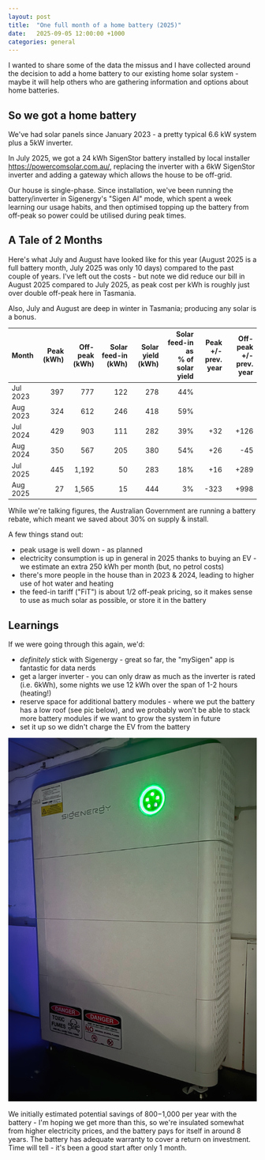 ```yaml
---
layout: post
title:  "One full month of a home battery (2025)"
date:   2025-09-05 12:00:00 +1000
categories: general
---
```


I wanted to share some of the data the missus and I have collected around the decision to add a home battery to our existing home solar system - maybe it will help others who are gathering information and options about home batteries.

## So we got a home battery

We've had solar panels since January 2023 - a pretty typical 6.6 kW system plus a 5kW inverter.

In July 2025, we got a 24 kWh SigenStor battery installed by local installer <https://powercomsolar.com.au/>, replacing the inverter with a 6kW SigenStor inverter and adding a gateway which allows the house to be off-grid.

Our house is single-phase. Since installation, we've been running the battery/inverter in Sigenergy's "Sigen AI" mode, which spent a week learning our usage habits, and then optimised topping up the battery from off-peak so power could be utilised during peak times.

## A Tale of 2 Months

Here's what July and August have looked like for this year (August 2025 is a full battery month, July 2025 was only 10 days) compared to the past couple of years. I've left out the costs - but note we did reduce our bill in August 2025 compared to July 2025, as peak cost per kWh is roughly just over double off-peak here in Tasmania.

Also, July and August are deep in winter in Tasmania; producing any solar is a bonus.

| Month | Peak<br />(kWh) | Off-peak<br />(kWh) | Solar feed-in<br />(kWh) | Solar yield<br />(kWh) | Solar feed-in as<br />% of solar yield | Peak +/-<br />prev. year | Off-peak +/-<br />prev. year |
|:---------|----:|----:|----:|----:|----:|----:|-----:|
| Jul 2023 | 397 | 777 | 122 | 278 | 44% |     |      |
| Aug 2023 | 324 | 612 | 246 | 418 | 59% |     |      |
| Jul 2024 | 429 | 903 | 111 | 282 | 39% | +32 | +126 |
| Aug 2024 | 350 | 567 | 205 | 380 | 54% | +26 |  -45 |
| Jul 2025 | 445 | 1,192 | 50 | 283 | 18% | +16 | +289 |
| Aug 2025 |  27 | 1,565 | 15 | 444 |  3% | -323 | +998 |

While we're talking figures, the Australian Government are running a battery rebate, which meant we saved about 30% on supply & install.

A few things stand out:

- peak usage is well down - as planned
- electricity consumption is up in general in 2025 thanks to buying an EV - we estimate an extra 250 kWh per month (but, no petrol costs)
- there's more people in the house than in 2023 & 2024, leading to higher use of hot water and heating
- the feed-in tariff ("FiT") is about 1/2 off-peak pricing, so it makes sense to use as much solar as possible, or store it in the battery

## Learnings

If we were going through this again, we'd:

* _definitely_ stick with Sigenergy - great so far, the "mySigen" app is fantastic for data nerds
* get a larger inverter - you can only draw as much as the inverter is rated (i.e. 6kWh), some nights we use 12 kWh over the span of 1-2 hours (heating!)
* reserve space for additional battery modules - where we put the battery has a low roof (see pic below), and we probably won't be able to stack more battery modules if we want to grow the system in future
* set it up so we didn't charge the EV from the battery

![SigenStor battery, 3x 8kWh modules and inverter](/images/sigen-battery-installed-july-2025.png)

We initially estimated potential savings of $800-$1,000 per year with the battery - I'm hoping we get more than this, so we're insulated somewhat from higher electricity prices, and the battery pays for itself in around 8 years. The battery has adequate warranty to cover a return on investment. Time will tell - it's been a good start after only 1 month.
